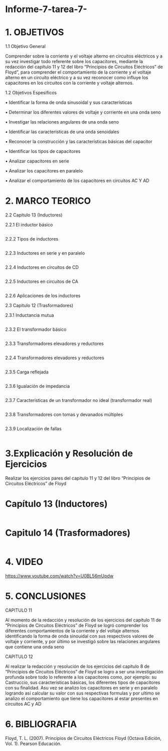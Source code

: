 # Informe-7-tarea-7-
# 1. OBJETIVOS 
 
1.1 Objetivo General

Comprender sobre la corriente y el voltaje alterno en circuitos eléctricos y a su vez investigar todo referente sobre los capacitores, mediante la redacción del capítulo 11 y 12 del libro “Principios de Circuitos Eléctricos” de Floyd”, para comprender el comportamiento de la corriente y el voltaje alterno en un circuito eléctrico y a su vez reconocer como influye los capacitores en los circuitos con la corriente y voltaje alternos.

1.2 Objetivos Espesificos

•	Identificar la forma de onda sinusoidal y sus características 

•	Determinar los diferentes valores de voltaje y corriente en una onda seno

•	Investigar las relaciones angulares de una onda seno

•	Identificar las características de una onda senoidales

•	Reconocer la construcción y las características básicas del capacitor

•	Identificar los tipos de capacitores

•	Analizar capacitores en serie

•	Analizar los capacitores en paralelo

•	Analizar el comportamiento de los capacitores en circuitos AC Y AD


# 2. MARCO TEORICO

 2.2 Capitulo 13 (Inductores)
 
 2.2.1  El inductor básico
 
 ![]()
 
 2.2.2  Tipos de inductores
 
   ![]()
 
 2.2.3  Inductores en serie y en paralelo 
 
  ![]()
 
 2.2.4  Inductores en circuitos de CD
 
   ![]()
 
 2.2.5  Inductores en circuitos de CA
 
   ![]()
 
 2.2.6  Aplicaciones de los inductores 
 
  
 

   2.3 Capitulo 12 (Trasformadores)
   
 2.3.1  Inductancia mutua
 
 ![]()
 
 2.3.2  El transformador básico
 
 ![]()
 
 2.3.3  Transformadores elevadores y reductores
 
 ![]()
 
 2.2.4  Transformadores elevadores y reductores  
 
 ![]()
  
 2.3.5  Carga reflejada
 
 ![]()
 
 2.3.6  Igualación de impedancia
 
 ![]()
 
 2.3.7 Características de un transformador no ideal
(transformador real)
 
  ![]()
 
 2.3.8 Transformadores con tomas y devanados
múltiples
 
 ![]()
 
  2.3.9  Localización de fallas
 
 ![]()

# 3.Explicación y Resolución de Ejercicios 

 Realizar los ejercicios pares del capitulo 11 y 12 del libro “Principios de Circuitos Eléctricos” de Floyd 

# Capítulo 13 (Inductores)

 ![]()
           

# Capitulo 14 (Trasformadores)

 ![]()
 

# 4. VIDEO

https://www.youtube.com/watch?v=U0BL56mUpdw

# 5. CONCLUSIONES

CAPITULO 11

Al momento de la redacción y resolución de los ejercicios del capítulo 11 de “Principios de Circuitos Eléctricos” de Floyd se logró comprender los diferentes comportamientos de la corriente y del voltaje alternos identificando la forma de onda sinouidal con sus respectivos valores de voltaje y corriente, y por último se investigó sobre las relaciones angulares que contiene una onda seno

CAPITULO 12

Al realizar la redacción y resolución de los ejercicios del capítulo 8 de “Principios de Circuitos Eléctricos” de Floyd se logro a ser una investigación profunda sobre todo lo referente a los capacitores como, por ejemplo: su Castruccio, sus características básicas, los diferentes tipos de capacitores con su finalidad. Asu vez se analizo los capacitores en serie y en paralelo logrando así calcular su valor con sus respectivas formulas y por ultimo se analizo el comportamiento que tiene los capacitores al estar presentes en circuitos AC y AD

# 6. BIBLIOGRAFIA

  Floyd, T. L. (2007). Principios de Circuitos Eléctricos Floyd (Octava Edición, Vol. 1). Pearson Educación.
